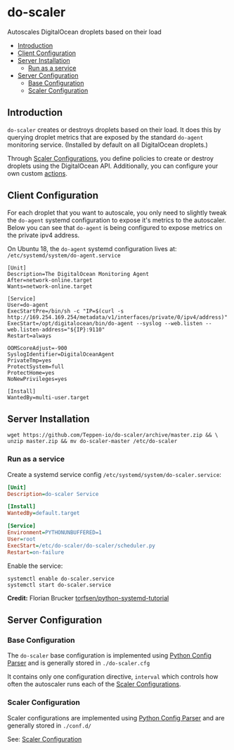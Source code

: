 # do-scaler

Autoscales DigitalOcean droplets based on their load

* [Introduction](#introduction)
* [Client Configuration](#client-configuration)
* [Server Installation](#server-installation)
  * [Run as a service](#run-as-a-service)
* [Server Configuration](#configuration)
  * [Base Configuration](#base-configuration)
  * [Scaler Configuration](#scaler-configuration)

## Introduction

`do-scaler` creates or destroys droplets based on their load.  It does this by querying droplet metrics that are exposed by the standard `do-agent` monitoring service. (Installed by default on all DigitalOcean droplets.)

Through [Scaler Configurations](#scaler-configuration), you define policies to create or destroy droplets using the DigitalOcean API.  Additionally, you can configure your own custom [actions](conf.d/actions).

## Client Configuration

For each droplet that you want to autoscale, you only need to slightly tweak the `do-agent` systemd configuration to expose it's metrics to the autoscaler.  Below you can see that `do-agent` is being configured to expose metrics on the private ipv4 address.

On Ubuntu 18, the `do-agent` systemd configuration lives at: `/etc/systemd/system/do-agent.service`

```
[Unit]
Description=The DigitalOcean Monitoring Agent
After=network-online.target
Wants=network-online.target

[Service]
User=do-agent
ExecStartPre=/bin/sh -c "IP=$(curl -s http://169.254.169.254/metadata/v1/interfaces/private/0/ipv4/address)"
ExecStart=/opt/digitalocean/bin/do-agent --syslog --web.listen --web.listen-address="${IP}:9110"
Restart=always

OOMScoreAdjust=-900
SyslogIdentifier=DigitalOceanAgent
PrivateTmp=yes
ProtectSystem=full
ProtectHome=yes
NoNewPrivileges=yes

[Install]
WantedBy=multi-user.target
```

## Server Installation

```shell
wget https://github.com/Teppen-io/do-scaler/archive/master.zip && \
unzip master.zip && mv do-scaler-master /etc/do-scaler
```

### Run as a service

Create a systemd service config `/etc/systemd/system/do-scaler.service`:

```ini
[Unit]
Description=do-scaler Service

[Install]
WantedBy=default.target

[Service]
Environment=PYTHONUNBUFFERED=1
User=root
ExecStart=/etc/do-scaler/do-scaler/scheduler.py
Restart=on-failure
```

Enable the service:

```shell
systemctl enable do-scaler.service
systemctl start do-scaler.service
```

**Credit:** Florian Brucker [torfsen/python-systemd-tutorial](https://github.com/torfsen/python-systemd-tutorial)

## Server Configuration

### Base Configuration

The `do-scaler` base configuration is implemented using [Python Config Parser](https://docs.python.org/3/library/configparser.html) and is generally stored in `./do-scaler.cfg`

It contains only one configuration directive, `interval` which controls how often the autoscaler runs each of the [Scaler Configurations](#scaler-configuration).

### Scaler Configuration

Scaler configurations are implemented using [Python Config Parser](https://docs.python.org/3/library/configparser.html) and are generally stored in `./conf.d/`

See: [Scaler Configuration](conf.d/)

